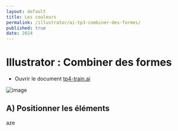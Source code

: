 ```yaml
---
layout: default
title: Les couleurs
permalink: /illustrator/ai-tp3-combiner-des-formes/
published: true
date: 2024
---
```


# Illustrator : Combiner des formes

- Ouvrir le document  [tp4-train.ai](tp4-train.ai)
  
![image](https://github.com/user-attachments/assets/b632b36b-82d0-4c7e-9549-c7b835556f06)

## A) Positionner les éléments

aze

